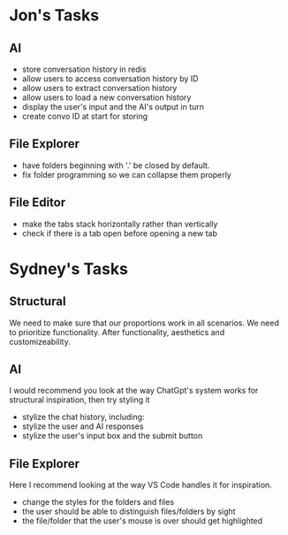 # Jon's Tasks
## AI
- store conversation history in redis
- allow users to access conversation history by ID
- allow users to extract conversation history
- allow users to load a new conversation history
- display the user's input and the AI's output in turn
- create convo ID at start for storing

## File Explorer
- have folders beginning with '.' be closed by default.
- fix folder programming so we can collapse them properly

## File Editor
- make the tabs stack horizontally rather than vertically
- check if there is a tab open before opening a new tab




# Sydney's Tasks

## Structural
We need to make sure that our proportions work in all scenarios. We need to prioritize functionality. After functionality, aesthetics and customizeability.

## AI
I would recommend you look at the way ChatGpt's system works for structural inspiration, then try styling it
- stylize the chat history, including:
- stylize the user and AI responses
- stylize the user's input box and the submit button

## File Explorer
Here I recommend looking at the way VS Code handles it for inspiration.
- change the styles for the folders and files
- the user should be able to distinguish files/folders by sight
- the file/folder that the user's mouse is over should get highlighted
